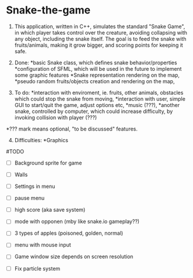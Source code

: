 # Snake-the-game

1. This application, written in C++, simulates the standard "Snake Game", in which player takes control over the creature, avoiding collapsing with any object, including the snake itself. The goal is to feed the snake with fruits/animals, making it grow bigger, and scoring points for keeping it safe.

2. Done: 
*basic Snake class, which defines snake behavior/properties
*configuration of SFML, which will be used in the future to implement some graphic features
*Snake representation rendering on the map,
*pseudo random fruits/objects creation and rendering on the map,

3. To do:
*interaction with enviroment, ie. fruits, other animals, obstacles which could stop the snake from moving,
*interaction with user, simple GUI to start/quit the game, adjust options etc,
*music (???),
*another snake, controlled by computer, which could increase difficulty, by invoking collision with player (???)

*??? mark means optional, "to be discussed" features.

4. Difficulties:
*Graphics



#TODO

- [ ] Background sprite for game

- [ ] Walls

- [ ] Settings in menu

- [ ] pause menu

- [ ] high score (aka save system)

- [ ] mode with opponen (mby like snake.io gameplay??)

- [ ] 3 types of apples (poisoned, golden, normal)

- [ ] menu with mouse input  

- [ ] Game window size depends on screen resolution

- [ ] Fix particle system


